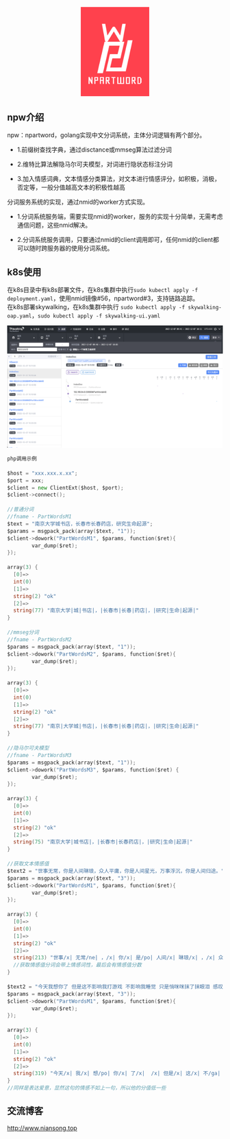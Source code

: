 <div align="center">
    <a href="http://www.niansong.top"><img src="https://raw.githubusercontent.com/HughNian/npartword/master/logo/npartword_logo1.png" alt="npw logo" width="160"></a>
</div>


## npw介绍
npw：npartword，golang实现中文分词系统，主体分词逻辑有两个部分。   

- 1.前缀树查找字典，通过disctance或mmseg算法过滤分词    

- 2.维特比算法解隐马尔可夫模型，对词进行隐状态标注分词   

- 3.加入情感词典，文本情感分类算法，对文本进行情感评分，如积极，消极，否定等，一般分值越高文本的积极性越高   

分词服务系统的实现，通过nmid的worker方式实现。       

- 1.分词系统服务端，需要实现nmid的worker，服务的实现十分简单，无需考虑通信问题，这些nmid解决。   

- 2.分词系统服务调用，只要通过nmid的client调用即可，任何nmid的client都可以随时跨服务器的使用分词系统。    

## k8s使用
在k8s目录中有k8s部署文件，在k8s集群中执行`sudo kubectl apply -f deployment.yaml`，使用nmid镜像#56，npartword#3，支持链路追踪。   
在k8s部署skywalking，在k8s集群中执行 `sudo kubectl apply -f skywalking-oap.yaml`，`sudo kubectl apply -f skywalking-ui.yaml`
<div align="center">
    <img src="https://raw.githubusercontent.com/HughNian/npartword/master/trace.png" alt="trace">
</div>  


```go
php调用示例

$host = "xxx.xxx.x.xx";
$port = xxx;
$client = new ClientExt($host, $port);
$client->connect();

//普通分词
//fname - PartWordsM1
$text = "南京大学城书店，长春市长春药店，研究生命起源";
$params = msgpack_pack(array($text, "1"));
$client->dowork("PartWordsM1", $params, function($ret){
        var_dump($ret);
});

array(3) {
  [0]=>
  int(0)
  [1]=>
  string(2) "ok"
  [2]=>
  string(77) "南京大学|城|书店|，|长春市|长春|药店|，|研究|生命|起源|"
}

//mmseg分词
//fname - PartWordsM2
$params = msgpack_pack(array($text, "1"));
$client->dowork("PartWordsM2", $params, function($ret){
        var_dump($ret);
});

array(3) {
  [0]=>
  int(0)
  [1]=>
  string(2) "ok"
  [2]=>
  string(77) "南京|大学城|书店|，|长春市|长春|药店|，|研究|生命|起源|"
}

//隐马尔可夫模型
//fname - PartWordsM3
$params = msgpack_pack(array($text, "1"));
$client->dowork("PartWordsM3", $params, function($ret) {
        var_dump($ret);
});

array(3) {
  [0]=>
  int(0)
  [1]=>
  string(2) "ok"
  [2]=>
  string(75) "南京大学|城书店|，|长春市|长春药店|，|研究|生命|起源|"
}

//获取文本情感值
$text2 = "世事无常，你是人间琳琅，众人平庸，你是人间星光，万事浮沉，你是人间归途。";
$params = msgpack_pack(array($text, "3"));
$client->dowork("PartWordsM1", $params, function($ret){
        var_dump($ret);
});

array(3) {
  [0]=>
  int(0)
  [1]=>
  string(2) "ok"
  [2]=>
  string(213) "世事/x| 无常/ne| ，/x| 你/x| 是/po| 人间/x| 琳琅/x| ，/x| 众人/x| 平庸/x| ，/x| 你/x| 是/po| 人间/x| 星光/x| ，/x| 万事/x| 浮沉/x| ，/x| 你/x| 是/po| 人间/x| 归途/x| 。/x| =2.00"
  //获取情感值分词会带上情感词性，最后会有情感值分数
}

$text2 = "今天我想你了 但是这不影响我打游戏 不影响我睡觉 只是悄咪咪抹了抹眼泪 感叹了一下最后还是没能牵到你的手";
$params = msgpack_pack(array($text, "3"));
$client->dowork("PartWordsM1", $params, function($ret){
        var_dump($ret);
});

array(3) {
  [0]=>
  int(0)
  [1]=>
  string(2) "ok"
  [2]=>
  string(319) "今天/x| 我/x| 想/po| 你/x| 了/x|  /x| 但是/x| 这/x| 不/ga| 影响/x| 我/x| 打游戏/x|  /x| 不/ga| 影响/x| 我/x| 睡觉/x|  /x| 只是/x| 悄/po| 咪咪/x| 抹/x| 了/x| 抹/x| 眼泪/x|  /x| 感叹/x| 了/x| 一下/x| 最后/x| 还是/x| 没/ga| 能/po| 牵/x| 到/po| 你/x| 的/x| 手/x| 。/x| =0.50"
}
//同样是表达爱意，显然这句的情感不如上一句，所以他的分值低一些
```

## 交流博客
http://www.niansong.top